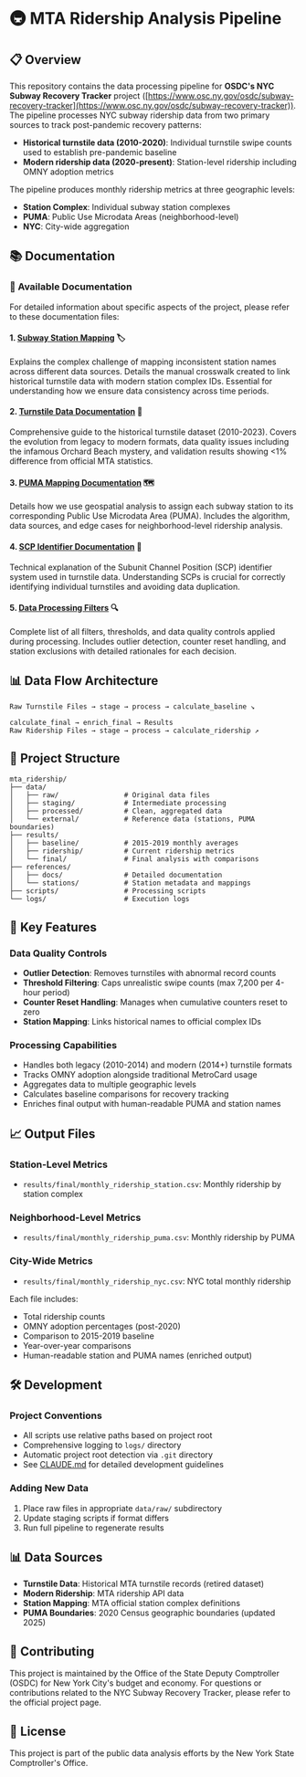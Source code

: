 # 🚇 MTA Ridership Analysis Pipeline

## 📋 Overview

This repository contains the data processing pipeline for **OSDC's NYC Subway Recovery Tracker** project ([https://www.osc.ny.gov/osdc/subway-recovery-tracker](https://www.osc.ny.gov/osdc/subway-recovery-tracker)). The pipeline processes NYC subway ridership data from two primary sources to track post-pandemic recovery patterns:

- **Historical turnstile data (2010-2020)**: Individual turnstile swipe counts used to establish pre-pandemic baseline
- **Modern ridership data (2020-present)**: Station-level ridership including OMNY adoption metrics

The pipeline produces monthly ridership metrics at three geographic levels:
- **Station Complex**: Individual subway station complexes
- **PUMA**: Public Use Microdata Areas (neighborhood-level)
- **NYC**: City-wide aggregation

## 📚 Documentation

### 📖 Available Documentation

For detailed information about specific aspects of the project, please refer to these documentation files:

#### 1. [**Subway Station Mapping**](references/docs/subway_stations.md) 🏷️
Explains the complex challenge of mapping inconsistent station names across different data sources. Details the manual crosswalk created to link historical turnstile data with modern station complex IDs. Essential for understanding how we ensure data consistency across time periods.

#### 2. [**Turnstile Data Documentation**](references/docs/turnstile_data.md) 🎫
Comprehensive guide to the historical turnstile dataset (2010-2023). Covers the evolution from legacy to modern formats, data quality issues including the infamous Orchard Beach mystery, and validation results showing <1% difference from official MTA statistics.

#### 3. [**PUMA Mapping Documentation**](references/docs/puma_mapping.md) 🗺️
Details how we use geospatial analysis to assign each subway station to its corresponding Public Use Microdata Area (PUMA). Includes the algorithm, data sources, and edge cases for neighborhood-level ridership analysis.

#### 4. [**SCP Identifier Documentation**](references/docs/scp_identifier.md) 🔐
Technical explanation of the Subunit Channel Position (SCP) identifier system used in turnstile data. Understanding SCPs is crucial for correctly identifying individual turnstiles and avoiding data duplication.

#### 5. [**Data Processing Filters**](references/docs/data_filters.md) 🔍
Complete list of all filters, thresholds, and data quality controls applied during processing. Includes outlier detection, counter reset handling, and station exclusions with detailed rationales for each decision.

## 📊 Data Flow Architecture

```
Raw Turnstile Files → stage → process → calculate_baseline ↘
                                                            calculate_final → enrich_final → Results
Raw Ridership Files → stage → process → calculate_ridership ↗
```

## 📁 Project Structure

```
mta_ridership/
├── data/
│   ├── raw/                # Original data files
│   ├── staging/            # Intermediate processing
│   ├── processed/          # Clean, aggregated data
│   └── external/           # Reference data (stations, PUMA boundaries)
├── results/
│   ├── baseline/           # 2015-2019 monthly averages
│   ├── ridership/          # Current ridership metrics
│   └── final/              # Final analysis with comparisons
├── references/
│   ├── docs/               # Detailed documentation
│   └── stations/           # Station metadata and mappings
├── scripts/                # Processing scripts
└── logs/                   # Execution logs
```

## 🔧 Key Features

### Data Quality Controls
- **Outlier Detection**: Removes turnstiles with abnormal record counts
- **Threshold Filtering**: Caps unrealistic swipe counts (max 7,200 per 4-hour period)
- **Counter Reset Handling**: Manages when cumulative counters reset to zero
- **Station Mapping**: Links historical names to official complex IDs

### Processing Capabilities
- Handles both legacy (2010-2014) and modern (2014+) turnstile formats
- Tracks OMNY adoption alongside traditional MetroCard usage
- Aggregates data to multiple geographic levels
- Calculates baseline comparisons for recovery tracking
- Enriches final output with human-readable PUMA and station names

## 📈 Output Files

### Station-Level Metrics
- `results/final/monthly_ridership_station.csv`: Monthly ridership by station complex

### Neighborhood-Level Metrics
- `results/final/monthly_ridership_puma.csv`: Monthly ridership by PUMA

### City-Wide Metrics
- `results/final/monthly_ridership_nyc.csv`: NYC total monthly ridership

Each file includes:
- Total ridership counts
- OMNY adoption percentages (post-2020)
- Comparison to 2015-2019 baseline
- Year-over-year comparisons
- Human-readable station and PUMA names (enriched output)

## 🛠️ Development

### Project Conventions
- All scripts use relative paths based on project root
- Comprehensive logging to `logs/` directory
- Automatic project root detection via `.git` directory
- See [CLAUDE.md](CLAUDE.md) for detailed development guidelines

### Adding New Data
1. Place raw files in appropriate `data/raw/` subdirectory
2. Update staging scripts if format differs
3. Run full pipeline to regenerate results

## 📊 Data Sources

- **Turnstile Data**: Historical MTA turnstile records (retired dataset)
- **Modern Ridership**: MTA ridership API data
- **Station Mapping**: MTA official station complex definitions
- **PUMA Boundaries**: 2020 Census geographic boundaries (updated 2025)

## 🤝 Contributing

This project is maintained by the Office of the State Deputy Comptroller (OSDC) for New York City's budget and economy. For questions or contributions related to the NYC Subway Recovery Tracker, please refer to the official project page.

## 📝 License

This project is part of the public data analysis efforts by the New York State Comptroller's Office.